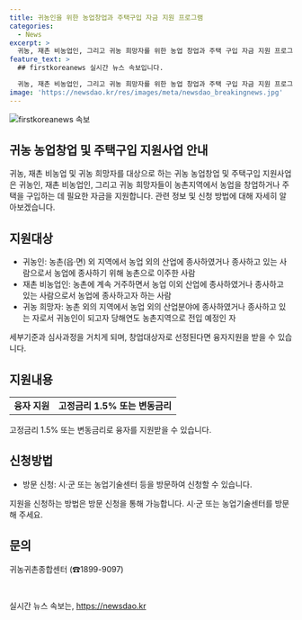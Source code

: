 ```yaml
---
title: 귀농인을 위한 농업창업과 주택구입 자금 지원 프로그램
categories:
  - News
excerpt: >
  귀농, 재촌 비농업인, 그리고 귀농 희망자를 위한 농업 창업과 주택 구입 자금 지원 프로그램이 실시되고 있습니다. 고정금리 1.5% 또는 변동금리로 융자가 지원되며, 신청은 시·군 농업기술센터 등을 방문하여 신청할 수 있습니다. 귀농귀촌종합센터로 문의하실 수 있습니다. 이 프로그램은 귀농, 재촌 비농업인, 귀농 희망자들을 위한 소중한 기회를 제공하고 있습니다.
feature_text: >
  ## firstkoreanews 실시간 뉴스 속보입니다.

  귀농, 재촌 비농업인, 그리고 귀농 희망자를 위한 농업 창업과 주택 구입 자금 지원 프로그램이 실시되고 있습니다. 고정금리 1.5% 또는 변동금리로 융자가 지원되며, 신청은 시·군 농업기술센터 등을 방문하여 신청할 수 있습니다. 귀농귀촌종합센터로 문의하실 수 있습니다. 이 프로그램은 귀농, 재촌 비농업인, 귀농 희망자들을 위한 소중한 기회를 제공하고 있습니다.
image: 'https://newsdao.kr/res/images/meta/newsdao_breakingnews.jpg'
---
```


<p><img src="https://newsdao.kr/res/images/meta/newsdao_breakingnews.jpg" alt="firstkoreanews 속보" /></p>

<h2>귀농 농업창업 및 주택구입 지원사업 안내</h2>

<p data-ke-size="size16">귀농, 재촌 비농업 및 귀농 희망자를 대상으로 하는 귀농 농업창업 및 주택구입 지원사업은 귀농인, 재촌 비농업인, 그리고 귀농 희망자들이 농촌지역에서 농업을 창업하거나 주택을 구입하는 데 필요한 자금을 지원합니다. 관련 정보 및 신청 방법에 대해 자세히 알아보겠습니다.</p>

<h2 data-ke-size="size26">지원대상</h2>

<ul>
    <li>귀농인: 농촌(읍·면) 외 지역에서 농업 외의 산업에 종사하였거나 종사하고 있는 사람으로서 농업에 종사하기 위해 농촌으로 이주한 사람</li>
    <li>재촌 비농업인: 농촌에 계속 거주하면서 농업 이외 산업에 종사하였거나 종사하고 있는 사람으로서 농업에 종사하고자 하는 사람</li>
    <li>귀농 희망자: 농촌 외의 지역에서 농업 외의 산업분야에 종사하였거나 종사하고 있는 자로서 귀농인이 되고자 당해연도 농촌지역으로 전입 예정인 자</li>
</ul>

<p data-ke-size="size16">세부기준과 심사과정을 거치게 되며, 창업대상자로 선정된다면 융자지원을 받을 수 있습니다.</p>

<h2 data-ke-size="size26">지원내용</h2>

<table>
    <tr>
        <td><b>융자 지원</b></td>
        <td style="text-align: center; height: 17px;"><b>고정금리 1.5% 또는 변동금리</b></td>
    </tr>
</table>

<p data-ke-size="size16">고정금리 1.5% 또는 변동금리로 융자를 지원받을 수 있습니다.</p>

<h2 data-ke-size="size26">신청방법</h2>

<ul>
    <li>방문 신청: 시·군 또는 농업기술센터 등을 방문하여 신청할 수 있습니다.</li>
</ul>

<p data-ke-size="size16">지원을 신청하는 방법은 방문 신청을 통해 가능합니다. 시·군 또는 농업기술센터를 방문해 주세요.</p>

<h2 data-ke-size="size26">문의</h2>

<p data-ke-size="size16">귀농귀촌종합센터 (☎1899-9097)</p>

<p data-ke-size="size16">&nbsp;</p>
실시간 뉴스 속보는, <a href="https://newsdao.kr" rel="dofollow">https://newsdao.kr</a>



